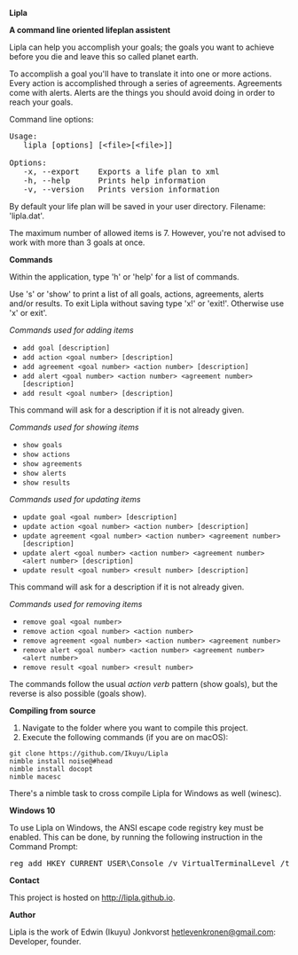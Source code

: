 **Lipla**

**A command line oriented lifeplan assistent**

Lipla can help you accomplish your goals; the goals you want to achieve before you die and leave this so called planet earth.

To accomplish a goal you'll have to translate it into one or more actions. Every action is accomplished through a series of agreements. Agreements come with alerts. Alerts are the things you should avoid doing in order to reach your goals.

Command line options:

<pre>Usage:
   lipla [options] [&lt;file&gt;[&lt;file&gt;]]

Options:
   -x, --export    Exports a life plan to xml
   -h, --help      Prints help information
   -v, --version   Prints version information
</pre>

By default your life plan will be saved in your user directory. Filename: 'lipla.dat'.

The maximum number of allowed items is 7. However, you're not advised to work with more than 3 goals at once.

**Commands**

Within the application, type 'h' or 'help' for a list of commands.

Use 's' or 'show' to print a list of all goals, actions, agreements, alerts and/or results. To exit Lipla without saving type 'x!' or 'exit!'. Otherwise use 'x' or exit'.

*Commands used for adding items*

- ```add goal [description]```<br/>
- ```add action <goal number> [description]```<br/>
- ```add agreement <goal number> <action number> [description]```<br/>
- ```add alert <goal number> <action number> <agreement number> [description]```<br/>
- ```add result <goal number> [description]```

This command will ask for a description if it is not already given.

*Commands used for showing items*

- ```show goals```<br/>
- ```show actions```<br/>
- ```show agreements```<br/>
- ```show alerts```<br/>
- ```show results```

*Commands used for updating items*

- ```update goal <goal number> [description]```<br/>
- ```update action <goal number> <action number> [description]```<br/>
- ```update agreement <goal number> <action number> <agreement number> [description]```<br/>
- ```update alert <goal number> <action number> <agreement number> <alert number> [description]```<br/>
- ```update result <goal number> <result number> [description]```

This command will ask for a description if it is not already given.

*Commands used for removing items*

- ```remove goal <goal number>```<br/>
- ```remove action <goal number> <action number>```<br/>
- ```remove agreement <goal number> <action number> <agreement number>```<br/>
- ```remove alert <goal number> <action number> <agreement number> <alert number>```<br/>
- ```remove result <goal number> <result number>```

The commands follow the usual *action verb* pattern (show goals), but the reverse is also possible (goals show).

**Compiling from source**

1. Navigate to the folder where you want to compile this project.<br>
2. Execute the following commands (if you are on macOS):

```
git clone https://github.com/Ikuyu/Lipla
nimble install noise@#head
nimble install docopt
nimble macesc
```

There's a nimble task to cross compile Lipla for Windows as well (winesc).

**Windows 10**

To use Lipla on Windows, the ANSI escape code registry key must be enabled. This can be done, by running the following instruction in the Command Prompt:

<pre>reg add HKEY_CURRENT_USER\Console /v VirtualTerminalLevel /t REG_DWORD /d 0x00000001 /f
</pre>

**Contact**

This project is hosted on http://lipla.github.io.

**Author**

Lipla is the work of Edwin (Ikuyu) Jonkvorst hetlevenkronen@gmail.com: Developer, founder.

